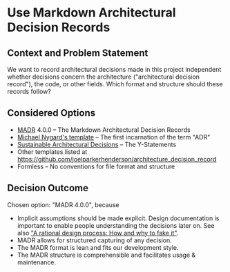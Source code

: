 # Use Markdown Architectural Decision Records

## Context and Problem Statement

We want to record architectural decisions made in this project
independent whether decisions concern the architecture ("architectural
decision record"), the code, or other fields. Which format and
structure should these records follow?

## Considered Options

* [MADR](https://adr.github.io/madr/) 4.0.0 – The Markdown
  Architectural Decision Records
* [Michael Nygard's
  template](http://thinkrelevance.com/blog/2011/11/15/documenting-architecture-decisions)
  – The first incarnation of the term "ADR"
* [Sustainable Architectural
  Decisions](https://www.infoq.com/articles/sustainable-architectural-design-decisions)
  – The Y-Statements
* Other templates listed at
  <https://github.com/joelparkerhenderson/architecture_decision_record>
* Formless – No conventions for file format and structure

## Decision Outcome

Chosen option: "MADR 4.0.0", because

* Implicit assumptions should be made explicit. Design documentation
  is important to enable people understanding the decisions later on.
  See also ["A rational design process: How and why to fake
  it"](https://doi.org/10.1109/TSE.1986.6312940).
* MADR allows for structured capturing of any decision.
* The MADR format is lean and fits our development style.
* The MADR structure is comprehensible and facilitates usage &
  maintenance.

